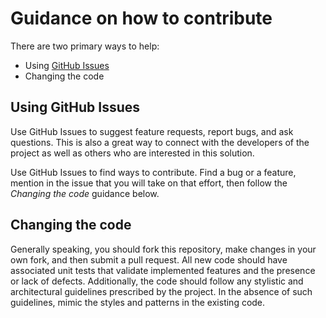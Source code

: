 # Guidance on how to contribute

There are two primary ways to help:
- Using [GitHub Issues](https://github.com/miharekar/decent-visualizer/issues)
- Changing the code


## Using GitHub Issues

Use GitHub Issues to suggest feature requests, report bugs, and ask questions.
This is also a great way to connect with the developers of the project as well
as others who are interested in this solution.

Use GitHub Issues to find ways to contribute. Find a bug or a feature, mention in
the issue that you will take on that effort, then follow the _Changing the code_
guidance below.


## Changing the code

Generally speaking, you should fork this repository, make changes in your
own fork, and then submit a pull request. All new code should have associated
unit tests that validate implemented features and the presence or lack of defects.
Additionally, the code should follow any stylistic and architectural guidelines
prescribed by the project. In the absence of such guidelines, mimic the styles
and patterns in the existing code.
